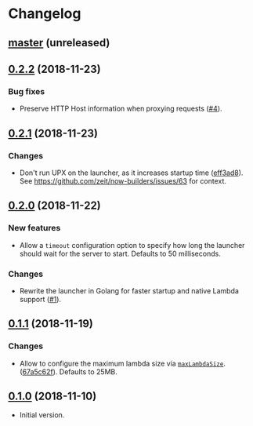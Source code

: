 # Changelog

## [master](https://github.com/anmonteiro/now-static-bin/compare/0.2.2...HEAD)  (unreleased)

## [0.2.2](https://github.com/anmonteiro/now-static-bin/compare/0.2.1...0.2.2) (2018-11-23)

### Bug fixes

- Preserve HTTP Host information when proxying requests
  ([#4](https://github.com/anmonteiro/now-static-bin/pull/4)).

## [0.2.1](https://github.com/anmonteiro/now-static-bin/compare/0.2.0...0.2.1) (2018-11-23)

### Changes

- Don't run UPX on the launcher, as it increases startup time
  ([eff3ad8](https://github.com/anmonteiro/now-static-bin/commit/eff3ad83adf77a8b4b642e2f7009d876e8db0d57)).
  See https://github.com/zeit/now-builders/issues/63 for context.

## [0.2.0](https://github.com/anmonteiro/now-static-bin/compare/0.1.1...0.2.0) (2018-11-22)

### New features

- Allow a `timeout` configuration option to specify how long the launcher should
  wait for the server to start. Defaults to 50 milliseconds.

### Changes

- Rewrite the launcher in Golang for faster startup and native Lambda support
  ([#1](https://github.com/anmonteiro/now-static-bin/pull/1)).

## [0.1.1](https://github.com/anmonteiro/now-static-bin/compare/0.1.0...0.1.1) (2018-11-19)

### Changes

- Allow to configure the maximum lambda size via
  [`maxLambdaSize`](https://zeit.co/docs/v2/deployments/concepts/lambdas/#maximum-bundle-size).
  ([67a5c62f](https://github.com/anmonteiro/now-static-bin/commit/67a5c62f7d86e18e9c5d867c7bf8c11005eebcdd)).
  Defaults to 25MB.

## [0.1.0](https://github.com/anmonteiro/now-static-bin/releases/tag/0.1.0) (2018-11-10)

- Initial version.